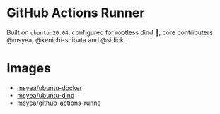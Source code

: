 # GitHub Actions Runner

Built on `ubuntu:20.04`, configured for rootless dind 🎉, core contributers @msyea, @kenichi-shibata and @sidick.

# Images
- [msyea/ubuntu-docker](https://hub.docker.com/repository/docker/msyea/ubuntu-docker)
- [msyea/ubuntu-dind](https://hub.docker.com/repository/docker/msyea/ubuntu-dind)
- [msyea/github-actions-runne](https://hub.docker.com/repository/docker/msyea/github-actions-runner)
